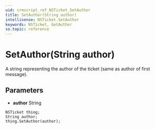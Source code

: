 ```yaml
---
uid: crmscript_ref_NSTicket_SetAuthor
title: SetAuthor(String author)
intellisense: NSTicket.SetAuthor
keywords: NSTicket, GetAuthor
so.topic: reference
---
```


# SetAuthor(String author)

A string representing the author of the ticket (same as author of first message).

## Parameters

* **author** String

```crmscript
NSTicket thing;
String author;
thing.SetAuthor(author);
```

